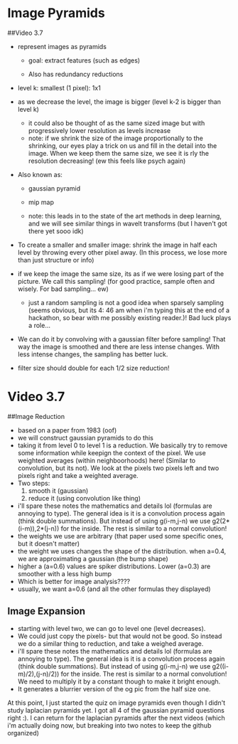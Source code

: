 # Image Pyramids



##Video 3.7
- represent images as pyramids

  - goal: extract features (such as edges)

  - Also has redundancy reductions

- level k: smallest (1 pixel): 1x1

- as we decrease the level, the image is bigger (level k-2 is bigger than level k) 

  - it could also be thought of as the same sized image but with progressively lower resolution as levels increase 
  - note: if we shrink the size of the image proportionally to the shrinking, our eyes play a trick on us and fill in the detail into the image. When we keep them the same size, we see it is rly the resolution decreasing! (ew this feels like psych again) 

- Also known as: 

  - gaussian pyramid

  - mip map

  - note: this leads in to the state of the art methods in deep learning, and we will see similar things in wavelt transforms (but I haven't got there yet sooo idk)


- To create a smaller and smaller image: shrink the image in half each level by throwing every other pixel away. (In this process, we lose more than just structure or info)
- if we keep the image the same size, its as if we were losing part of the picture. We call this sampling! (for good practice, sample often and wisely. For bad sampling… ew)

  - just a random sampling is not a good idea when sparsely sampling (seems obvious, but its 4: 46 am when i'm typing this at the end of a hackathon, so bear with me possibly existing reader.)! Bad luck plays a role… 

- We can do it by convolving with a gaussian filter before sampling! That way the image is smoothed and there are less intense changes. With less intense changes, the sampling has better luck. 
- filter size should double for each 1/2 size reduction! 
# Video 3.7 
##Image Reduction 
- based on a paper from 1983 (oof) 
- we will construct gaussian pyramids to do this 
- taking it from level 0 to level 1 is a reduction. We basically try to remove some information while keepign the context of the pixel. We use weighted averages (within neighboorhoods) here! (Similar to convolution, but its not). We look at the pixels two pixels left and two pixels right and take a weighted average. 
- Two steps: 
	1) smooth it (gaussian) 
	2) reduce it (using convolution like thing) 
-  i'll spare these notes the mathematics and details lol (formulas are annoying to type). The general idea is it is a convolution process again (think double summations). But instead of using g(i-m,j-n) we use g2(2*(i-m)),2*(j-n)) for the inside. The rest is similar to a normal convolution! 
- the weights we use are arbitrary (that paper used some specific ones, but it doesn't matter) 
- the weight we uses changes the shape of the distribution. when a=0.4, we are approximating a gaussian (the bump shape) 
- higher a (a=0.6) values are spiker distributions. Lower (a=0.3) are smoother with a less high bump 
- Which is better for image analysis????
- 	usually, we want a=0.6 (and all the other formulas they displayed) 

## Image Expansion 
- starting with level two, we can go to level one (level decreases). 
- We could just copy the pixels- but that would not be good. So instead we do a similar thing to reduction, and take a weighed average. 
- i'll spare these notes the mathematics and details lol (formulas are annoying to type). The general idea is it is a convolution process again (think double summations). But instead of using g(i-m,j-n) we use g2((i-m)/2),(j-n)/2)) for the inside. The rest is similar to a normal convolution! We need to multiply it by a constant though to make it bright enough.
- It generates a blurrier version of the og pic from the half size one. 

At this point, I just started the quiz on image pyramids even though I didn't study laplacian pyramids yet. I got all 4 of the gaussian pyramid questions right :). I can return for the laplacian pyramids after the next videos (which i'm actually doing now, but breaking into two notes to keep the github organized)



